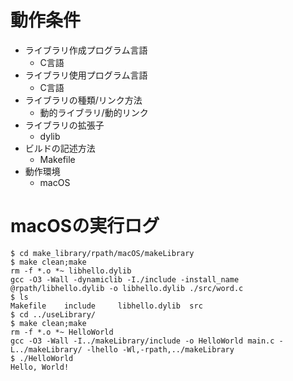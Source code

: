 # 動作条件

* ライブラリ作成プログラム言語
  * C言語
* ライブラリ使用プログラム言語
  * C言語
* ライブラリの種類/リンク方法
  * 動的ライブラリ/動的リンク
* ライブラリの拡張子
  * dylib
* ビルドの記述方法
  * Makefile
* 動作環境
  * macOS

# macOSの実行ログ

```
$ cd make_library/rpath/macOS/makeLibrary
$ make clean;make
rm -f *.o *~ libhello.dylib
gcc -O3 -Wall -dynamiclib -I./include -install_name @rpath/libhello.dylib -o libhello.dylib ./src/word.c
$ ls
Makefile	include		libhello.dylib	src
$ cd ../useLibrary/
$ make clean;make
rm -f *.o *~ HelloWorld
gcc -O3 -Wall -I../makeLibrary/include -o HelloWorld main.c -L../makeLibrary/ -lhello -Wl,-rpath,../makeLibrary
$ ./HelloWorld 
Hello, World!
```
